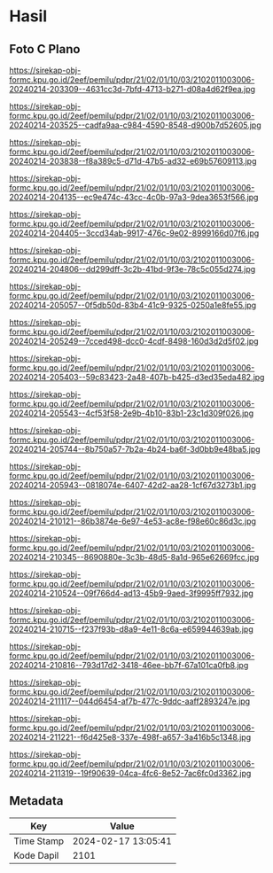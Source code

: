 # Hasil

## Foto C Plano

https://sirekap-obj-formc.kpu.go.id/2eef/pemilu/pdpr/21/02/01/10/03/2102011003006-20240214-203309--4631cc3d-7bfd-4713-b271-d08a4d62f9ea.jpg

https://sirekap-obj-formc.kpu.go.id/2eef/pemilu/pdpr/21/02/01/10/03/2102011003006-20240214-203525--cadfa9aa-c984-4590-8548-d900b7d52605.jpg

https://sirekap-obj-formc.kpu.go.id/2eef/pemilu/pdpr/21/02/01/10/03/2102011003006-20240214-203838--f8a389c5-d71d-47b5-ad32-e69b57609113.jpg

https://sirekap-obj-formc.kpu.go.id/2eef/pemilu/pdpr/21/02/01/10/03/2102011003006-20240214-204135--ec9e474c-43cc-4c0b-97a3-9dea3653f566.jpg

https://sirekap-obj-formc.kpu.go.id/2eef/pemilu/pdpr/21/02/01/10/03/2102011003006-20240214-204405--3ccd34ab-9917-476c-9e02-8999166d07f6.jpg

https://sirekap-obj-formc.kpu.go.id/2eef/pemilu/pdpr/21/02/01/10/03/2102011003006-20240214-204806--dd299dff-3c2b-41bd-9f3e-78c5c055d274.jpg

https://sirekap-obj-formc.kpu.go.id/2eef/pemilu/pdpr/21/02/01/10/03/2102011003006-20240214-205057--0f5db50d-83b4-41c9-9325-0250a1e8fe55.jpg

https://sirekap-obj-formc.kpu.go.id/2eef/pemilu/pdpr/21/02/01/10/03/2102011003006-20240214-205249--7cced498-dcc0-4cdf-8498-160d3d2d5f02.jpg

https://sirekap-obj-formc.kpu.go.id/2eef/pemilu/pdpr/21/02/01/10/03/2102011003006-20240214-205403--59c83423-2a48-407b-b425-d3ed35eda482.jpg

https://sirekap-obj-formc.kpu.go.id/2eef/pemilu/pdpr/21/02/01/10/03/2102011003006-20240214-205543--4cf53f58-2e9b-4b10-83b1-23c1d309f026.jpg

https://sirekap-obj-formc.kpu.go.id/2eef/pemilu/pdpr/21/02/01/10/03/2102011003006-20240214-205744--8b750a57-7b2a-4b24-ba6f-3d0bb9e48ba5.jpg

https://sirekap-obj-formc.kpu.go.id/2eef/pemilu/pdpr/21/02/01/10/03/2102011003006-20240214-205943--0818074e-6407-42d2-aa28-1cf67d3273b1.jpg

https://sirekap-obj-formc.kpu.go.id/2eef/pemilu/pdpr/21/02/01/10/03/2102011003006-20240214-210121--86b3874e-6e97-4e53-ac8e-f98e60c86d3c.jpg

https://sirekap-obj-formc.kpu.go.id/2eef/pemilu/pdpr/21/02/01/10/03/2102011003006-20240214-210345--8690880e-3c3b-48d5-8a1d-965e62669fcc.jpg

https://sirekap-obj-formc.kpu.go.id/2eef/pemilu/pdpr/21/02/01/10/03/2102011003006-20240214-210524--09f766d4-ad13-45b9-9aed-3f9995ff7932.jpg

https://sirekap-obj-formc.kpu.go.id/2eef/pemilu/pdpr/21/02/01/10/03/2102011003006-20240214-210715--f237f93b-d8a9-4e11-8c6a-e659944639ab.jpg

https://sirekap-obj-formc.kpu.go.id/2eef/pemilu/pdpr/21/02/01/10/03/2102011003006-20240214-210816--793d17d2-3418-46ee-bb7f-67a101ca0fb8.jpg

https://sirekap-obj-formc.kpu.go.id/2eef/pemilu/pdpr/21/02/01/10/03/2102011003006-20240214-211117--044d6454-af7b-477c-9ddc-aaff2893247e.jpg

https://sirekap-obj-formc.kpu.go.id/2eef/pemilu/pdpr/21/02/01/10/03/2102011003006-20240214-211221--f6d425e8-337e-498f-a657-3a416b5c1348.jpg

https://sirekap-obj-formc.kpu.go.id/2eef/pemilu/pdpr/21/02/01/10/03/2102011003006-20240214-211319--19f90639-04ca-4fc6-8e52-7ac6fc0d3362.jpg


## Metadata

| Key        | Value               |
| ---------- | ------------------- |
| Time Stamp | 2024-02-17 13:05:41 |
| Kode Dapil | 2101                |



